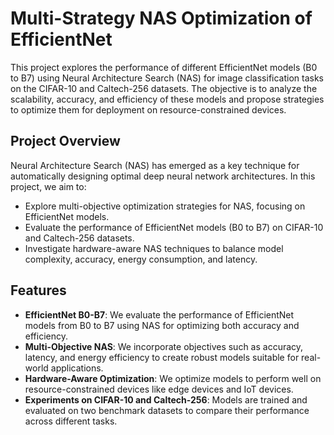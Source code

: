 # Multi-Strategy NAS Optimization of EfficientNet

This project explores the performance of different EfficientNet models (B0 to B7) using Neural Architecture Search (NAS) for image classification tasks on the CIFAR-10 and Caltech-256 datasets. The objective is to analyze the scalability, accuracy, and efficiency of these models and propose strategies to optimize them for deployment on resource-constrained devices.

## Project Overview

Neural Architecture Search (NAS) has emerged as a key technique for automatically designing optimal deep neural network architectures. In this project, we aim to:

- Explore multi-objective optimization strategies for NAS, focusing on EfficientNet models.
- Evaluate the performance of EfficientNet models (B0 to B7) on CIFAR-10 and Caltech-256 datasets.
- Investigate hardware-aware NAS techniques to balance model complexity, accuracy, energy consumption, and latency.

## Features

- **EfficientNet B0-B7**: We evaluate the performance of EfficientNet models from B0 to B7 using NAS for optimizing both accuracy and efficiency.
- **Multi-Objective NAS**: We incorporate objectives such as accuracy, latency, and energy efficiency to create robust models suitable for real-world applications.
- **Hardware-Aware Optimization**: We optimize models to perform well on resource-constrained devices like edge devices and IoT devices.
- **Experiments on CIFAR-10 and Caltech-256**: Models are trained and evaluated on two benchmark datasets to compare their performance across different tasks.
